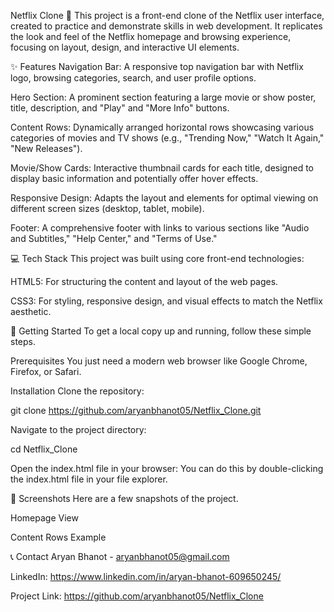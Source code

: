 Netflix Clone 🍿
This project is a front-end clone of the Netflix user interface, created to practice and demonstrate skills in web development. It replicates the look and feel of the Netflix homepage and browsing experience, focusing on layout, design, and interactive UI elements.

✨ Features
Navigation Bar: A responsive top navigation bar with Netflix logo, browsing categories, search, and user profile options.

Hero Section: A prominent section featuring a large movie or show poster, title, description, and "Play" and "More Info" buttons.

Content Rows: Dynamically arranged horizontal rows showcasing various categories of movies and TV shows (e.g., "Trending Now," "Watch It Again," "New Releases").

Movie/Show Cards: Interactive thumbnail cards for each title, designed to display basic information and potentially offer hover effects.

Responsive Design: Adapts the layout and elements for optimal viewing on different screen sizes (desktop, tablet, mobile).

Footer: A comprehensive footer with links to various sections like "Audio and Subtitles," "Help Center," and "Terms of Use."

💻 Tech Stack
This project was built using core front-end technologies:

HTML5: For structuring the content and layout of the web pages.

CSS3: For styling, responsive design, and visual effects to match the Netflix aesthetic.

🚀 Getting Started
To get a local copy up and running, follow these simple steps.

Prerequisites
You just need a modern web browser like Google Chrome, Firefox, or Safari.

Installation
Clone the repository:

git clone https://github.com/aryanbhanot05/Netflix_Clone.git

Navigate to the project directory:

cd Netflix_Clone

Open the index.html file in your browser:
You can do this by double-clicking the index.html file in your file explorer.

📸 Screenshots
Here are a few snapshots of the project.

Homepage View

Content Rows Example

📞 Contact
Aryan Bhanot - aryanbhanot05@gmail.com

LinkedIn: https://www.linkedin.com/in/aryan-bhanot-609650245/

Project Link: https://github.com/aryanbhanot05/Netflix_Clone

